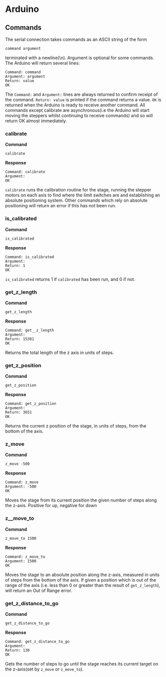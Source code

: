# Arduino

## Commands

The serial connection takes commands as an ASCII string of the form 

```
command argument
```

terminated with a newline(\n). Argument is optional for some commands. The
Arduino will return several lines:

```
Command: command
Argument: argument
Return: value
OK
```

The `Command:` and `Argument:` lines are always returned to confirm receipt of the command. `Return: value` is printed if the command returns a value.
`OK` is returned when the Arduino is ready to receive another command.
All commands except calibrate are asynchronous(i.e the Arduino will start
moving the steppers whilst continuing to receive commands) and so will
return OK almost immediately.

### calibrate

**Command**

```
calibrate
```

**Response**

```
Command: calibrate
Argument:
OK
```

`calibrate` runs the calibration routine for the stage, running the stepper
 motors on each axis to find where the limit switches are and establishing
an absolute positioning system. Other commands which rely on absolute 
positioning will return an error if this has not been run.

### is_calibrated

**Command**

```
is_calibrated
```

**Response**

```
Command: is_calibrated
Argument:
Return: 1
OK
```

`is_calibrated` returns 1 if `calibrated` has been run, and 0 if not.

### get_z_length

**Command**

```
get_z_length
```

**Response**

```
Command: get__z_length
Argument: 
Return: 15381
OK
```

Returns the total length of the z axis in units of steps.

### get_z_position 

**Command**

```
get_z_position
```

**Response**

```
Command: get_z_position
Argument:
Return: 3651
OK
```

Returns the current z position of the stage, in units of steps, from the 
bottom of the axis.

### z_move

**Command**

```
z_move -500
```

**Response**

```
Command: z_move
Argument: -500
OK
```

Moves the stage from its current position the given number of steps along 
the z-axis. Positive for up, negative for down

### z__move_to

**Command**

```
z_move_to 1500
```

**Response**

```
Command: z_move_to
Argument: 1500
OK
```

Moves the stage to an absolute position along the z-axis, measured in
units of steps from the bottom of the axis. If given a position which is out
of the range of the axis (i.e. less than 0 or greater than the result of
`get_z_length`), will return an Out of Range error. 

### get_z_distance_to_go

**Command**

```
get_z_distance_to_go
```

**Response**

```
Command: get_z_distance_to_go
Argument:
Return: 130
OK
```

Gets the number of steps to go until the stage reaches its current target on
the z-axis(set by `z_move` or `z_move_to`).
